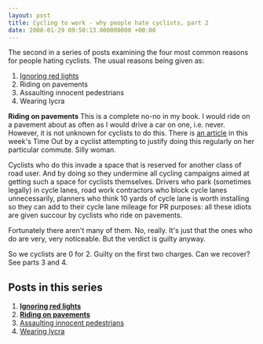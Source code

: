 ```yaml
---
layout: post
title: Cycling to work - why people hate cyclists, part 2
date: 2008-01-29 09:50:13.000000000 +00:00
---
```

<script type="text/javascript"><!--
google_ad_client = "ca-pub-2148551173170619";
/* Hate cyclists */
google_ad_slot = "9923687537";
google_ad_width = 468;
google_ad_height = 60;
//-->
</script>
<script type="text/javascript"
src="https://pagead2.googlesyndication.com/pagead/show_ads.js">
</script>

<div>The second in a series of posts examining the four most common reasons for people hating cyclists. The usual reasons being given as:</div>
<div>
<ol>
	<li>
<div><a target="_blank" href="https://blog.dominicsayers.com/2008/01/28/cycling-to-work-why-people-hate-cyclists-part-1/">Ignoring red lights</a></div>
</li>
	<li>
<div>
<div>Riding on pavements</div>
</div>
</li>
	<li>
<div>
<div>Assaulting innocent pedestrians</div>
</div>
</li>
	<li>Wearing lycra</li>
</ol>
</div>
<strong>Riding on pavements</strong>
This is a complete no-no in my book. I would ride on a pavement about as often as I would drive a car on one, i.e. never. However, it is not unknown for cyclists to do this. There is <a target="_blank" href="https://www.timeout.com/london/features/4129/2.html">an article</a> in this week's Time Out by a cyclist attempting to justify doing this regularly on her particular commute. Silly woman.

Cyclists who do this invade a space that is reserved for another class of road user. And by doing so they undermine all cycling campaigns aimed at getting such a space for cyclists themselves. Drivers who park (sometimes legally) in cycle lanes, road work contractors who block cycle lanes unnecessarily, planners who think 10 yards of cycle lane is worth installing so they can add to their cycle lane mileage for PR purposes: all these idiots are given succour by cyclists who ride on pavements.

Fortunately there aren't many of them. No, really. It's just that the ones who do are very, very noticeable. But the verdict is guilty anyway.

So we cyclists are 0 for 2. Guilty on the first two charges. Can we recover? See parts 3 and 4.

<div>
<h2>Posts in this series</h2>
<ol>
	<li>
<div><a target="_blank" href="https://blog.dominicsayers.com/2008/01/28/cycling-to-work-why-people-hate-cyclists-part-1/"><strong>Ignoring red lights</strong></a></div>
</li>
	<li>
<div>
<div><a target="_blank" href="https://blog.dominicsayers.com/2008/01/29/cycling-to-work-why-people-hate-cyclists-part-2/"><strong>Riding on pavements</strong></a></div>
</div>
</li>
	<li>
<div>
<div><a target="_blank" href="https://blog.dominicsayers.com/2008/01/30/cycling-to-work-why-people-hate-cyclists-part-3/">Assaulting innocent pedestrians</a></div>
</div>
</li>
	<li><a target="_blank" href="https://blog.dominicsayers.com/2008/01/30/cycling-to-work-why-people-hate-cyclists-part-a/">Wearing lycra</a></li>
</ol>
</div>

<script type="text/javascript"><!--
google_ad_client = "ca-pub-2148551173170619";
/* Hate cyclists */
google_ad_slot = "9923687537";
google_ad_width = 468;
google_ad_height = 60;
//-->
</script>
<script type="text/javascript"
src="https://pagead2.googlesyndication.com/pagead/show_ads.js">
</script>
